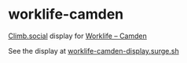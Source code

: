 # worklife-camden
[Climb.social](http://climb.social/) display for [Worklife – Camden](http://work.life/)

See the display at [worklife-camden-display.surge.sh](http://worklife-camden-display.surge.sh)
